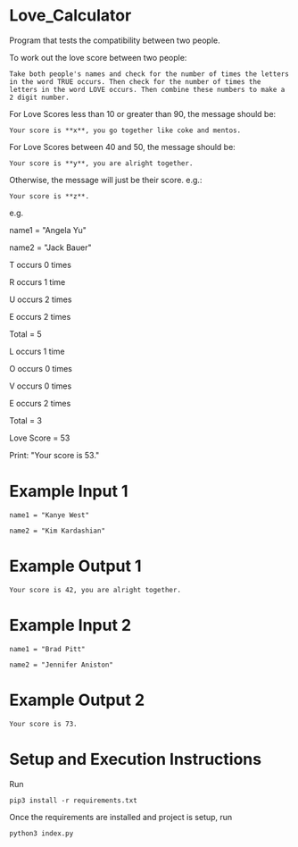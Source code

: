# Love_Calculator

Program that tests the compatibility between two people.

To work out the love score between two people:

    Take both people's names and check for the number of times the letters in the word TRUE occurs. Then check for the number of times the letters in the word LOVE occurs. Then combine these numbers to make a 2 digit number.

For Love Scores less than 10 or greater than 90, the message should be:

    Your score is **x**, you go together like coke and mentos.

For Love Scores between 40 and 50, the message should be:

    Your score is **y**, you are alright together.

Otherwise, the message will just be their score. e.g.:

    Your score is **z**.

e.g.

  name1 = "Angela Yu"

  name2 = "Jack Bauer"

T occurs 0 times

R occurs 1 time

U occurs 2 times

E occurs 2 times

Total = 5

L occurs 1 time

O occurs 0 times

V occurs 0 times

E occurs 2 times

Total = 3

Love Score = 53

Print: "Your score is 53."

# Example Input 1

    name1 = "Kanye West"

    name2 = "Kim Kardashian"

# Example Output 1

    Your score is 42, you are alright together.

# Example Input 2

    name1 = "Brad Pitt"

    name2 = "Jennifer Aniston"

# Example Output 2

    Your score is 73.

# Setup and Execution Instructions

Run

    pip3 install -r requirements.txt

Once the requirements are installed and project is setup, run

    python3 index.py
